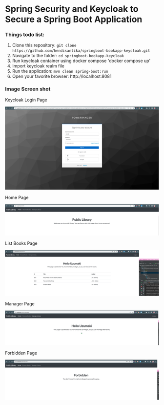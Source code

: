 # Spring Security and Keycloak to Secure a Spring Boot Application

### Things todo list:

1. Clone this repository: `git clone https://github.com/hendisantika/springboot-bookapp-keycloak.git`
2. Navigate to the folder: `cd springboot-bookapp-keycloak`
3. Run keycloak container using docker compose 'docker compose up'
4. Import keycloak realm file
5. Run the application: `mvn clean spring-boot:run`
6. Open your favorite browser: http://localhost:8081

### Image Screen shot

Keycloak Login Page

![Keycloak Login Page](img/login.png "Keycloak Login Page")

Home Page

![Home Page](img/home.png "Home Page")

List Books Page

![List Books Page](img/list.png "List Books Page")

Manager Page

![Manager Page](img/manager.png "Manager Page")

Forbidden Page

![Forbidden Page](img/forbidden.png "Forbidden Page")